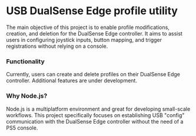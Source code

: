 # USB DualSense Edge profile utility

The main objective of this project is to enable profile modifications, creation, and deletion for the DualSense Edge
controller. It aims to assist users in configuring joystick inputs, button mapping, and trigger registrations without
relying on a console.

### Functionality
Currently, users can create and delete profiles on their DualSense Edge controller. Additional features are under
development.

### Why Node.js?
Node.js is a multiplatform environment and great for developing small-scale workflows. This project specifically focuses
on establishing USB "config" communication with the DualSense Edge controller without the need of a PS5 console.
